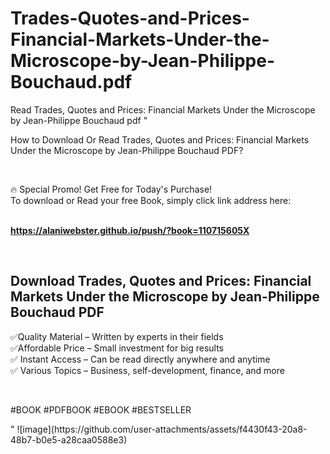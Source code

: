 # Trades-Quotes-and-Prices-Financial-Markets-Under-the-Microscope-by-Jean-Philippe-Bouchaud.pdf
Read Trades, Quotes and Prices: Financial Markets Under the Microscope by Jean-Philippe Bouchaud pdf
"<p>How to Download Or Read Trades, Quotes and Prices: Financial Markets Under the Microscope by Jean-Philippe Bouchaud PDF?</p>
<p>&nbsp;</p>
<p>&#128293;  Special Promo! Get Free for Today's Purchase!<br />To download or Read your free Book, simply click link address here:&nbsp;<br />&nbsp;</p>
<p><a href=""https://alaniwebster.github.io/push/?book=110715605X""><strong>https://alaniwebster.github.io/push/?book=110715605X</strong></a></p>
<p>&nbsp;</p>
<h2>Download Trades, Quotes and Prices: Financial Markets Under the Microscope by Jean-Philippe Bouchaud PDF</h2>
<p>&#x2705;Quality Material &ndash; Written by experts in their fields<br />&#x2705;Affordable Price &ndash; Small investment for big results<br />&#x2705; Instant Access &ndash; Can be read directly anywhere and anytime<br />&#x2705; Various Topics &ndash; Business, self-development, finance, and more</p>
<p>&nbsp;</p>
<p>#BOOK #PDFBOOK #EBOOK #BESTSELLER</p>
"
![image](https://github.com/user-attachments/assets/f4430f43-20a8-48b7-b0e5-a28caa0588e3)
